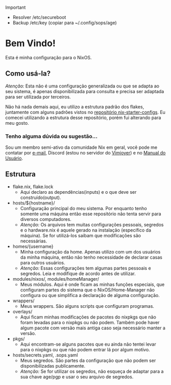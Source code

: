 > [!IMPORTANT]
>* Resolver /etc/secureboot
>* Backup /etc/key (copiar para ~/.config/sops/age)

# Bem Vindo!

Esta é minha configuração para o NixOS.

## Como usá-la?
*Atenção:* Esta não é uma configuração generalizada ou que se adapta ao seu sistema, é apenas disponibilizada para consulta e precisa ser adaptada para ser utilizada por terceiros.

Não há nada demais aqui, eu utilizo a estrutura padrão dos flakes, juntamente com alguns padrões vistos no [repositório nix-starter-configs](https://github.com/Misterio77/nix-starter-configs). Eu comecei utilizando a estrutura desse repositório, porém fui alterando para meu gosto.

### Tenho alguma dúvida ou sugestão...
Sou um membro semi-ativo da comunidade Nix em geral, você pode me contatar por [e-mail](mailto:arthsmn@proton.me), Discord (estou no servidor do [Vimjoyer](https://www.youtube.com/@vimjoyer)) e no [Manual do Usuário](https://manualdousuario.net/).


## Estrutura
* flake.nix, flake.lock
  * Aqui declaro as dependências(inputs) e o que deve ser construído(output).
* hosts/${hostname}/
  * Configuração principal do meu sistema. Por enquanto tenho somente uma máquina então esse repositório não tenta servir para diversos computadores.
  * *Atenção:* Os arquivos tem muitas configurações pessoais, segredos e o hardware.nix é aquele gerado na instalação (específico da máquina). Se for utilizá-los saibam que modificações são necessárias.
* homes/{username}
  * Minha configuração da home. Apenas utilizo com um dos usuários da minha máquina, então não tenho necessidade de declarar casas para outros usuários.
  * *Atenção:* Essas configurações tem algumas partes pessoais e segredos. Leia e modifique de acordo antes de utilizar.
* modules/nixos/, modules/homeManager/
  * Meus módulos. Aqui é onde ficam as minhas funções especiais, que configuram partes do sistema que o NixOS/Home-Manager não configura ou que simplifica a declaração de alguma configuração.
* wrappers/
  * Meus wrappers. São alguns scripts que configuram programas.
* overlays/
  * Aqui ficam minhas modificações de pacotes do nixpkgs que não foram levadas para o nixpkgs ou não podem. Também pode haver algum pacote com versão mais antiga caso seja necessário manter a versão.
* pkgs/
  * Aqui encontram-se alguns pacotes que eu ainda não tentei levar para o nixpkgs ou que não podem entrar lá por algum motivo.
* hosts/secrets.yaml, .sops.yaml
  * Meus segredos. São partes da configuração que não podem ser disponibilizadas publicamente.
  * *Atenção:* Se for utilizar os segredos, não esqueça de adaptar para a sua chave age/pgp e usar o seu arquivo de segredos.
